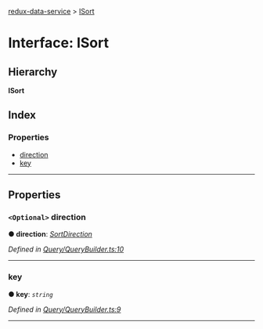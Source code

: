 [redux-data-service](../README.md) > [ISort](../interfaces/isort.md)

# Interface: ISort

## Hierarchy

**ISort**

## Index

### Properties

* [direction](isort.md#direction)
* [key](isort.md#key)

---

## Properties

<a id="direction"></a>

### `<Optional>` direction

**● direction**: *[SortDirection](../#sortdirection)*

*Defined in [Query/QueryBuilder.ts:10](https://github.com/Rediker-Software/redux-data-service/blob/2eee607/src/Query/QueryBuilder.ts#L10)*

___
<a id="key"></a>

###  key

**● key**: *`string`*

*Defined in [Query/QueryBuilder.ts:9](https://github.com/Rediker-Software/redux-data-service/blob/2eee607/src/Query/QueryBuilder.ts#L9)*

___

